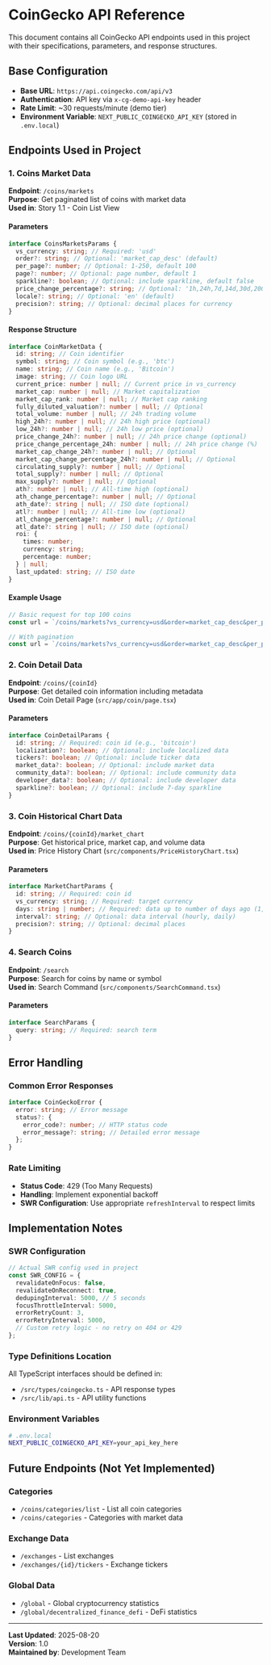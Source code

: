 # CoinGecko API Reference

This document contains all CoinGecko API endpoints used in this project with their specifications, parameters, and response structures.

## Base Configuration

- **Base URL**: `https://api.coingecko.com/api/v3`
- **Authentication**: API key via `x-cg-demo-api-key` header
- **Rate Limit**: ~30 requests/minute (demo tier)
- **Environment Variable**: `NEXT_PUBLIC_COINGECKO_API_KEY` (stored in `.env.local`)

## Endpoints Used in Project

### 1. Coins Market Data

**Endpoint**: `/coins/markets`  
**Purpose**: Get paginated list of coins with market data  
**Used in**: Story 1.1 - Coin List View

#### Parameters

```typescript
interface CoinsMarketsParams {
  vs_currency: string; // Required: 'usd'
  order?: string; // Optional: 'market_cap_desc' (default)
  per_page?: number; // Optional: 1-250, default 100
  page?: number; // Optional: page number, default 1
  sparkline?: boolean; // Optional: include sparkline, default false
  price_change_percentage?: string; // Optional: '1h,24h,7d,14d,30d,200d,1y'
  locale?: string; // Optional: 'en' (default)
  precision?: string; // Optional: decimal places for currency
}
```

#### Response Structure

```typescript
interface CoinMarketData {
  id: string; // Coin identifier
  symbol: string; // Coin symbol (e.g., 'btc')
  name: string; // Coin name (e.g., 'Bitcoin')
  image: string; // Coin logo URL
  current_price: number | null; // Current price in vs_currency
  market_cap: number | null; // Market capitalization
  market_cap_rank: number | null; // Market cap ranking
  fully_diluted_valuation?: number | null; // Optional
  total_volume: number | null; // 24h trading volume
  high_24h?: number | null; // 24h high price (optional)
  low_24h?: number | null; // 24h low price (optional)
  price_change_24h?: number | null; // 24h price change (optional)
  price_change_percentage_24h: number | null; // 24h price change (%)
  market_cap_change_24h?: number | null; // Optional
  market_cap_change_percentage_24h?: number | null; // Optional
  circulating_supply?: number | null; // Optional
  total_supply?: number | null; // Optional
  max_supply?: number | null; // Optional
  ath?: number | null; // All-time high (optional)
  ath_change_percentage?: number | null; // Optional
  ath_date?: string | null; // ISO date (optional)
  atl?: number | null; // All-time low (optional)
  atl_change_percentage?: number | null; // Optional
  atl_date?: string | null; // ISO date (optional)
  roi: {
    times: number;
    currency: string;
    percentage: number;
  } | null;
  last_updated: string; // ISO date
}
```

#### Example Usage

```typescript
// Basic request for top 100 coins
const url = `/coins/markets?vs_currency=usd&order=market_cap_desc&per_page=100&page=1&sparkline=false`;

// With pagination
const url = `/coins/markets?vs_currency=usd&order=market_cap_desc&per_page=50&page=2`;
```

### 2. Coin Detail Data

**Endpoint**: `/coins/{coinId}`  
**Purpose**: Get detailed coin information including metadata  
**Used in**: Coin Detail Page (`src/app/coin/page.tsx`)

#### Parameters

```typescript
interface CoinDetailParams {
  id: string; // Required: coin id (e.g., 'bitcoin')
  localization?: boolean; // Optional: include localized data
  tickers?: boolean; // Optional: include ticker data
  market_data?: boolean; // Optional: include market data
  community_data?: boolean; // Optional: include community data
  developer_data?: boolean; // Optional: include developer data
  sparkline?: boolean; // Optional: include 7-day sparkline
}
```

### 3. Coin Historical Chart Data

**Endpoint**: `/coins/{coinId}/market_chart`  
**Purpose**: Get historical price, market cap, and volume data  
**Used in**: Price History Chart (`src/components/PriceHistoryChart.tsx`)

#### Parameters

```typescript
interface MarketChartParams {
  id: string; // Required: coin id
  vs_currency: string; // Required: target currency
  days: string | number; // Required: data up to number of days ago (1, 7, 14, 30, 90, 180, 365, max)
  interval?: string; // Optional: data interval (hourly, daily)
  precision?: string; // Optional: decimal places
}
```

### 4. Search Coins

**Endpoint**: `/search`  
**Purpose**: Search for coins by name or symbol  
**Used in**: Search Command (`src/components/SearchCommand.tsx`)

#### Parameters

```typescript
interface SearchParams {
  query: string; // Required: search term
}
```

## Error Handling

### Common Error Responses

```typescript
interface CoinGeckoError {
  error: string; // Error message
  status?: {
    error_code?: number; // HTTP status code
    error_message?: string; // Detailed error message
  };
}
```

### Rate Limiting

- **Status Code**: 429 (Too Many Requests)
- **Handling**: Implement exponential backoff
- **SWR Configuration**: Use appropriate `refreshInterval` to respect limits

## Implementation Notes

### SWR Configuration

```typescript
// Actual SWR config used in project
const SWR_CONFIG = {
  revalidateOnFocus: false,
  revalidateOnReconnect: true,
  dedupingInterval: 5000, // 5 seconds
  focusThrottleInterval: 5000,
  errorRetryCount: 3,
  errorRetryInterval: 5000,
  // Custom retry logic - no retry on 404 or 429
};
```

### Type Definitions Location

All TypeScript interfaces should be defined in:

- `/src/types/coingecko.ts` - API response types
- `/src/lib/api.ts` - API utility functions

### Environment Variables

```bash
# .env.local
NEXT_PUBLIC_COINGECKO_API_KEY=your_api_key_here
```

## Future Endpoints (Not Yet Implemented)

### Categories

- `/coins/categories/list` - List all coin categories
- `/coins/categories` - Categories with market data

### Exchange Data

- `/exchanges` - List exchanges
- `/exchanges/{id}/tickers` - Exchange tickers

### Global Data

- `/global` - Global cryptocurrency statistics
- `/global/decentralized_finance_defi` - DeFi statistics

---

**Last Updated**: 2025-08-20  
**Version**: 1.0  
**Maintained by**: Development Team
